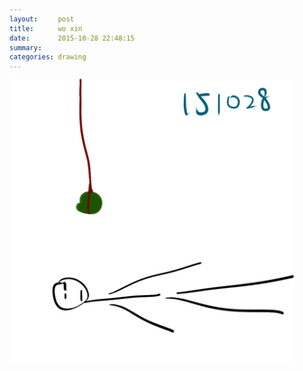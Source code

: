 ```yaml
---
layout:     post
title:      wo xin
date:       2015-10-28 22:48:15
summary:    
categories: drawing
---
```

![wo xin](/images/_diary/wo-xin.png "Need a gall.")

